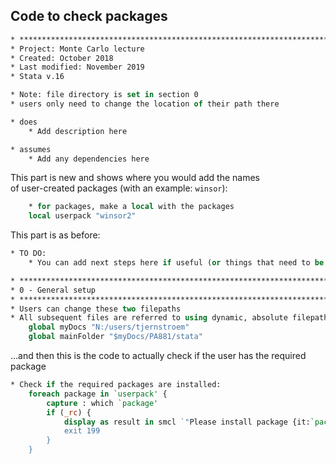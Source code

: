 ## Code to check packages

```Stata
* **********************************************************************
* Project: Monte Carlo lecture
* Created: October 2018
* Last modified: November 2019
* Stata v.16

* Note: file directory is set in section 0
* users only need to change the location of their path there

* does
    * Add description here

* assumes
    * Add any dependencies here
```

This part is new and shows where you would add the names<br>
of user-created packages (with an example: `winsor`):

```Stata
    * for packages, make a local with the packages
    local userpack "winsor2"
 ```
 
This part is as before: 

```Stata 
* TO DO:
    * You can add next steps here if useful (or things that need to be done before code is useful)

* **********************************************************************
* 0 - General setup
* **********************************************************************
* Users can change these two filepaths
* All subsequent files are referred to using dynamic, absolute filepaths
    global myDocs "N:/users/tjernstroem"
    global mainFolder "$myDocs/PA881/stata"
```

...and then this is the code to actually check if the user has the required package

```Stata
* Check if the required packages are installed:
    foreach package in `userpack' {
        capture : which `package'
        if (_rc) {
            display as result in smcl `"Please install package {it:`package'} from SSC in order to run this do-file."' _newline `"You can do so by clicking this link: {stata "ssc install `package'":auto-install `package'}"'
            exit 199
        }
    }
```
